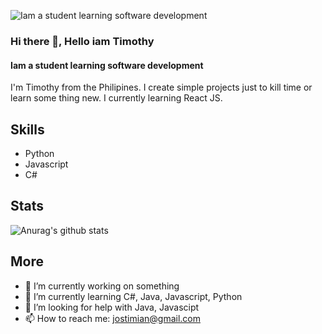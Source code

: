 ![Iam a student learning software development](https://pbs.twimg.com/media/Emwh-0hVkAA6Nr0?format=jpg&name=4096x4096)

### Hi there 👋, Hello iam Timothy
#### Iam a student learning software development

I'm Timothy from the Philipines. I create simple projects just to kill time or learn some thing new. I currently learning React JS.
## Skills
- Python
- Javascript
- C#

## Stats
![Anurag's github stats](https://github-readme-stats.vercel.app/api?username=jostimian&show_icons=true&theme=highcontrast)

## More
- 🔭 I’m currently working on something
- 🌱 I’m currently learning C#, Java, Javascript, Python
- 🤔 I’m looking for help with Java, Javascipt
- 📫 How to reach me: [jostimian@gmail.com](https://mail.google.com/mail/u/0/#inbox?compose=new) 



